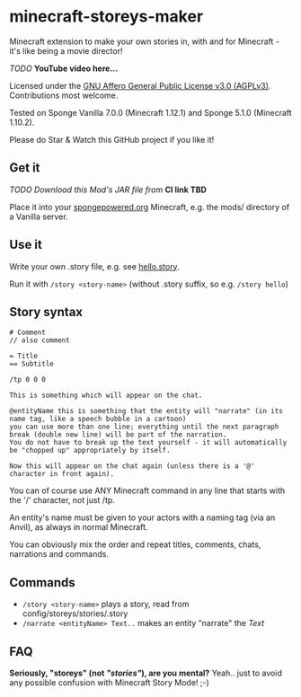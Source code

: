 # minecraft-storeys-maker

Minecraft extension to make your own stories in, with and for Minecraft - it's like being a movie director!

_TODO_ **YouTube video here...** <!-- https://github.com/adam-p/markdown-here/wiki/Markdown-Cheatsheet#youtube-videos -->

Licensed under the [GNU Affero General Public License v3.0 (AGPLv3)](LICENSE).  Contributions most welcome.

Tested on Sponge Vanilla 7.0.0 (Minecraft 1.12.1) and Sponge 5.1.0 (Minecraft 1.10.2).

Please do Star & Watch this GitHub project if you like it!

## Get it

_TODO Download this Mod's JAR file from_ **CI link TBD**

Place it into your [spongepowered.org](https://www.spongepowered.org) Minecraft, e.g. the mods/ directory of a Vanilla server.

## Use it

Write your own .story file, e.g. see [hello.story](narrate/src/main/resources/hello.story).

Run it with `/story <story-name>` (without .story suffix, so e.g. `/story hello`)

## Story syntax

    # Comment
    // also comment

    = Title
    == Subtitle

    /tp 0 0 0

    This is something which will appear on the chat.

    @entityName this is something that the entity will "narrate" (in its name tag, like a speech bubble in a cartoon)
    you can use more than one line; everything until the next paragraph break (double new line) will be part of the narration.
    You do not have to break up the text yourself - it will automatically be "chopped up" appropriately by itself.

    Now this will appear on the chat again (unless there is a '@' character in front again).

You can of course use ANY Minecraft command in any line that starts with the '/' character, not just /tp.

An entity's name must be given to your actors with a naming tag (via an Anvil), as always in normal Minecraft.

You can obviously mix the order and repeat titles, comments, chats, narrations and commands.

## Commands

* `/story <story-name>` plays a story, read from config/storeys/stories/<story-name>.story
* `/narrate <entityName> Text..` makes an entity "narrate" the _Text_

## FAQ

**Seriously, "storeys" (not _"stories"_), are you mental?** Yeah.. just to avoid any possible confusion with Minecraft Story Mode! ;-)
